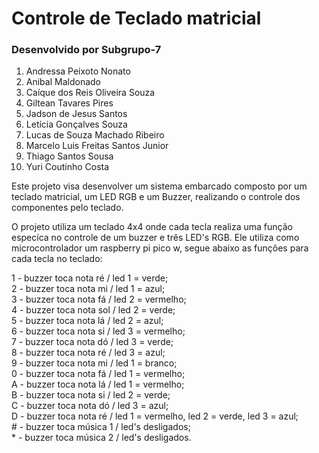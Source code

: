 # Controle de Teclado matricial
### Desenvolvido por Subgrupo-7

1.  Andressa Peixoto Nonato
2.  Anibal Maldonado
3.  Caíque dos Reis Oliveira Souza
4.  Giltean Tavares Pires
5.  Jadson de Jesus Santos
6.  Letícia Gonçalves Souza
7.  Lucas de Souza Machado Ribeiro
8.  Marcelo Luis Freitas Santos Junior
9.  Thiago Santos Sousa
10. Yuri Coutinho Costa

Este projeto visa desenvolver um sistema embarcado composto por um teclado matricial, um LED RGB e um Buzzer, realizando o controle dos componentes pelo teclado.

O projeto utiliza um teclado 4x4 onde cada tecla realiza uma função especíca no controle de um buzzer e três LED's RGB. Ele utiliza como microcontrolador um raspberry pi pico w, segue abaixo as funções para cada tecla no teclado:

1 - buzzer toca nota ré / led 1 = verde;  
2 - buzzer toca nota mi / led 1 = azul;  
3 - buzzer toca nota fá / led 2 = vermelho;  
4 - buzzer toca nota sol / led 2 = verde;  
5 - buzzer toca nota lá / led 2 = azul;  
6 - buzzer toca nota si / led 3 = vermelho;  
7 - buzzer toca nota dó / led 3 = verde;  
8 - buzzer toca nota ré / led 3 = azul;  
9 - buzzer toca nota mi / led 1 = branco;  
0 - buzzer toca nota fá / led 1 = vermelho;  
A - buzzer toca nota lá / led 1 = vermelho;  
B - buzzer toca nota si / led 2 = verde;  
C - buzzer toca nota dó / led 3 = azul;  
D - buzzer toca nota ré / led 1 = vermelho, led 2 = verde, led 3 = azul;  
\# - buzzer toca música 1 / led's desligados;  
\* - buzzer toca música 2 / led's desligados.
